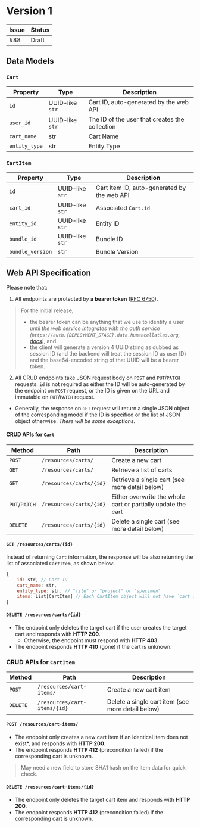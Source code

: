 # Version 1

| Issue | Status |
| ----- | ------ |
| #88   | Draft  |

## Data Models

### `Cart`
| Property | Type | Description |
| --- | --- | --- |
| `id` | UUID-like `str` | Cart ID, auto-generated by the web API |
| `user_id` | UUID-like `str` | The ID of the user that creates the collection |
| `cart_name` | str | Cart Name
| `entity_type` | str | Entity Type |

### `CartItem`
| Property | Type | Description |
| --- | --- | --- |
| `id` | UUID-like `str` | Cart Item ID, auto-generated by the web API |
| `cart_id` | UUID-like `str` | Associated `Cart.id` |
| `entity_id` | UUID-like `str` | Entity ID |
| `bundle_id` | UUID-like `str` | Bundle ID |
| `bundle_version` | `str` | Bundle Version |

## Web API Specification

Please note that:
1. All endpoints are protected by **a bearer token** ([RFC 6750](https://tools.ietf.org/html/rfc6750)).

> For the initial release,
> * the bearer token can be anything that we use to identify a user *until the web service integrates with the auth service (`https://auth.{DEPLOYMENT_STAGE}.data.humancellatlas.org`, [docs](https://allspark.dev.data.humancellatlas.org/dcp-ops/docs/wikis/Security/Authentication%20and%20Authorization/Setting%20up%20DCP%20Auth))*, and
> * the client will generate a version 4 UUID string as dubbed as session ID (and the backend will treat the session ID as user ID) and the base64-encoded string of that UUID will be a bearer token.

2. All CRUD endpoints take JSON request body on `POST` and `PUT`/`PATCH` requests. `id` is not required as either the ID will be auto-generated by the endpoint on `POST` request, or the ID is given on the URL and immutable on `PUT`/`PATCH` request.
  * Generally, the response on `GET` request will return a single JSON object of the corresponding model if the ID is specified or the list of JSON object otherwise. *There will be some exceptions.*

#### CRUD APIs for `Cart`

| Method | Path | Description |
| --- | --- | --- |
| `POST` | `/resources/carts/` | Create a new cart |
| `GET` | `/resources/carts/` | Retrieve a list of carts |
| `GET` | `/resources/carts/{id}` | Retrieve a single cart (see more detail below) |
| `PUT`/`PATCH` | `/resources/carts/{id}` | Either overwrite the whole cart or partially update the cart |
| `DELETE` | `/resources/carts/{id}` | Delete a single cart (see more detail below) |

#### `GET /resources/carts/{id}`

Instead of returning `Cart` information, the response will be also returning the list of associated `CartItem`, as shown below:

```javascript
{
    id: str, // Cart ID
    cart_name: str,
    entity_type: str, // "file" or "project" or "specimen"
    items: List[CartItem] // Each CartItem object will not have `cart_id`.
}
```

#### `DELETE /resources/carts/{id}`

* The endpoint only deletes the target cart if the user creates the target cart and responds with **HTTP 200**.
  * Otherwise, the endpoint must respond with **HTTP 403**.
* The endpoint responds **HTTP 410** (gone) if the cart is unknown.

### CRUD APIs for `CartItem`

| Method | Path | Description |
| --- | --- | --- |
| `POST` | `/resources/cart-items/` | Create a new cart item |
| `DELETE` | `/resources/cart-items/{id}` | Delete a single cart item (see more detail below) |

#### `POST /resources/cart-items/`

* The endpoint only creates a new cart item if an identical item does not exist*, and responds with **HTTP 200**.
* The endpoint responds **HTTP 412** (precondition failed) if the corresponding cart is unknown.

> May need a new field to store SHA1 hash on the item data for quick check.

#### `DELETE /resources/cart-items/{id}`

* The endpoint only deletes the target cart item and responds with **HTTP 200**.
* The endpoint responds **HTTP 412** (precondition failed) if the corresponding cart is unknown.
